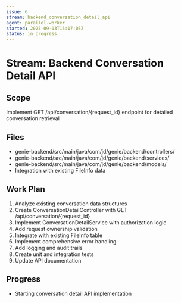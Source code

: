 ```yaml
---
issue: 6
stream: backend_conversation_detail_api
agent: parallel-worker
started: 2025-09-03T15:17:05Z
status: in_progress
---
```


# Stream: Backend Conversation Detail API

## Scope
Implement GET /api/conversation/{request_id} endpoint for detailed conversation retrieval

## Files
- genie-backend/src/main/java/com/jd/genie/backend/controllers/
- genie-backend/src/main/java/com/jd/genie/backend/services/
- genie-backend/src/main/java/com/jd/genie/backend/models/
- Integration with existing FileInfo data

## Work Plan
1. Analyze existing conversation data structures
2. Create ConversationDetailController with GET /api/conversation/{request_id}
3. Implement ConversationDetailService with authorization logic
4. Add request ownership validation
5. Integrate with existing FileInfo table
6. Implement comprehensive error handling
7. Add logging and audit trails
8. Create unit and integration tests
9. Update API documentation

## Progress
- Starting conversation detail API implementation